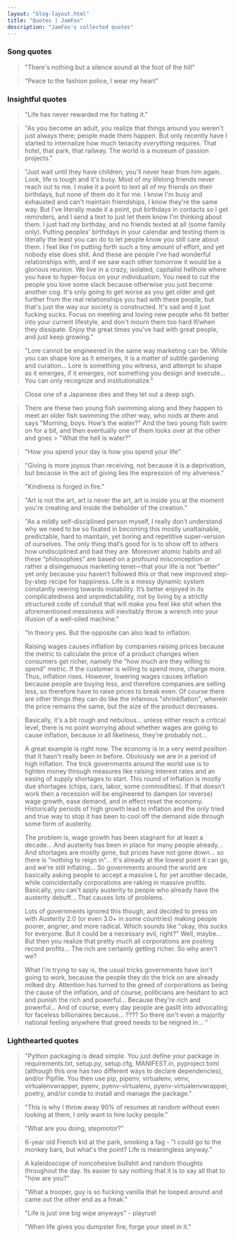 ```yaml
---
layout: "blog-layout.html"
title: "Quotes | JamFox"
description: "JamFox's collected quotes"
---
```


### Song quotes

> "There's nothing but a silence sound at the foot of the hill"

> "Peace to the fashion police, I wear my heart"

### Insightful quotes

> "Life has never rewarded me for hating it."

> "As you become an adult, you realize that things around you weren't just always there; people made them happen. But only recently have I started to internalize how much tenacity *everything* requires. That hotel, that park, that railway. The world is a museum of passion projects."

> "Just wait until they have children; you'll never hear from him again. Look, life is tough and it's busy. Most of my lifelong friends never reach out to me. I make it a point to text all of my friends on their birthdays, but none of them do it for me. I know I'm busy and exhausted and can't maintain friendships, I know they're the same way. But I've literally made it a point, put birthdays in contacts so I get reminders, and I send a text to just let them know I'm thinking about them. I just had my birthday, and no friends texted at all (some family only). Putting peoples' birthdays in your calendar and texting them is literally the least you can do to let people know you still care about them. I feel like I'm putting forth such a tiny amount of effort, and yet nobody else does shit. And these are people I've had wonderful relationships with, and if we saw each other tomorrow it would be a glorious reunion.
We live in a crazy, isolated, capitalist hellhole where you have to hyper-focus on your individualism. You need to cut the people you love some slack because otherwise you just become another cog. It's only going to get worse as you get older and get further from the real relationships you had with these people, but that's just the way our society is constructed. It's sad and it just fucking sucks. Focus on meeting and loving new people who fit better into your current lifestyle, and don't mourn them too hard if/when they dissipate. Enjoy the great times you've had with great people, and just keep growing."

> "Lore cannot be engineered in the same way marketing can be. While you can shape lore as it emerges, it is a matter of subtle gardening and curation… Lore is something you witness, and attempt to shape as it emerges, if it emerges, not something you design and execute… You can only recognize and institutionalize."

> Close one of a Japanese dies and they let out a deep sigh.

> There are these two young fish swimming along and they happen to meet an older fish swimming the other way, who nods at them and says "Morning, boys. How’s the water?" And the two young fish swim on for a bit, and then eventually one of them looks over at the other and goes > "What the hell is water?"

> "How you spend your day is how you spend your life"

> "Giving is more joyous than receiving, not because it is a deprivation, but because in the act of giving lies the expression of my aliveness."

> "Kindness is forged in fire."

> "Art is not the art, art is never the art, art is inside you at the moment you're creating and inside the beholder of the creation."

> "As a mildly self-disciplined person myself, I really don’t understand why we need to be so fixated in becoming this mostly unattainable, predictable, hard to maintain, yet boring and repetitive super-version of ourselves. The only thing that’s good for is to show off to others how undisciplined and bad they are. Moreover atomic habits and all these “philosophies” are based on a profound misconception or rather a disingenuous marketing tenet—that your life is not “better” yet only because you haven’t followed this or that new improved step-by-step recipe for happiness. Life is a messy dynamic system constantly veering towards instability. It’s better enjoyed in its complicatedness and unpredictability, not by living by a strictly structured code of conduit that will make you feel like shit when the aforementioned messiness will inevitably throw a wrench into your illusion of a well-oiled machine."

> "In theory yes. But the opposite can also lead to inflation.
> 
> Raising wages causes inflation by companies raising prices because the metric to calculate the price of a product changes when consumers get richer, namely the "how much are they willing to spend" metric. If the customer is willing to spend more, charge more. Thus, inflation rises.
However, lowering wages causes inflation because people are buying less, and therefore companies are selling less, so therefore have to raise prices to break even. Of course there are other things they can do like the infamous "shrinkflation", wherein the price remains the same, but the size of the product decreases.

> Basically, it's a bit rough and nebulous... unless either reach a critical level, there is no point worrying about whether wages are going to cause inflation, because in all likeliness, they're probably not...
> 
> A great example is right now. The economy is in a very weird position that it hasn't really been in before. Obviously we are in a period of high inflation. The trick governments around the world use is to tighten money through measures like raising interest rates and an easing of supply shortages to start. This round of inflation is mostly due shortages (chips, cars, labor, some commodities). If that doesn’t work then a recession will be engineered to dampen (or reverse) wage growth, ease demand, and in effect reset the economy. Historically periods of high growth lead to inflation and the only tried and true way to stop it has been to cool off the demand side through some form of austerity.
> 
> The problem is, wage growth has been stagnant for at least a decade... And austerity has been in place for many people already... And shortages are mostly gone, but prices have not gone down... so there is "nothing to reign in"... It's already at the lowest point it can go, and we're still inflating... So governments around the world are basically asking people to accept a massive L for yet another decade, while coincidentally corporations are raking in massive profits. Basically, you can't apply austerity to people who already have the austerity debuff... That causes lots of problems.
> 
> Lots of governments ignored this though, and decided to press on with Austerity 2.0 (or even 3.0+ in some countries) making people poorer, angrier, and more radical. Which sounds like "okay, this sucks for everyone. But it could be a necessary evil, right?" Well, maybe... But then you realize that pretty much all corporations are posting record profits... The rich are certainly getting richer. So why aren't we?
> 
> What I'm trying to say is, the usual tricks governments have isn't going to work, because the people they do the trick on are already milked dry. Attention has turned to the greed of corporations as being the cause of the inflation, and of course, politicians are hesitant to act and punish the rich and powerful... Because they're rich and powerful... And of course, every day people are gaslit into advocating for faceless billionaires because... ???? So there isn't even a majority national feeling anywhere that greed needs to be reigned in... "

### Lighthearted quotes

> "Python packaging is dead simple. You just define your package in requirements.txt, setup.py, setup.cfg, MANIFEST.in, pyproject.toml (although this one has two different ways to declare dependencies), and/or Pipfile. You then use pip, pipenv, virtualenv, venv, virtualenvwrapper, pyenv, pyenv-virtualenv, pyenv-virtualenvwrapper, poetry, and/or conda to install and manage the package."

> "This is why I throw away 90% of resumes at random without even looking at them, I only want to hire lucky people."

> "What are you doing, stepmotor?"

> 6-year old French kid at the park, smoking a fag - "I could go to the monkey bars, but what's the point? Life is meaningless anyway."

> A kaleidoscope of noncohesive bullshit and random thoughts throughout the day. Its easier to say nothing that it is to say all that to "how are you?"

> "What a trooper, guy is so fucking vanilla that he looped around and came out the other end as a freak."

> "Life is just one big wipe anyways" - playrust

> "When life gives you dumpster fire, forge your steel in it."
